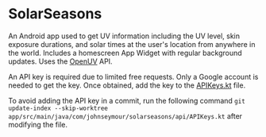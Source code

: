 # SolarSeasons

An Android app used to get UV information including the UV level, skin exposure durations, and solar times at the user's location from anywhere in the world. Includes a homescreen App Widget with regular background updates. Uses the [OpenUV](https://www.openuv.io/) API.

An API key is required due to limited free requests. Only a Google account is needed to get the key. Once obtained, add the key to the [APIKeys.kt](./app/src/main/java/com/johnseymour/solarseasons/api/APIKeys.kt) file.

To avoid adding the API key in a commit, run the following command `git update-index --skip-worktree app/src/main/java/com/johnseymour/solarseasons/api/APIKeys.kt` after modifying the file.
